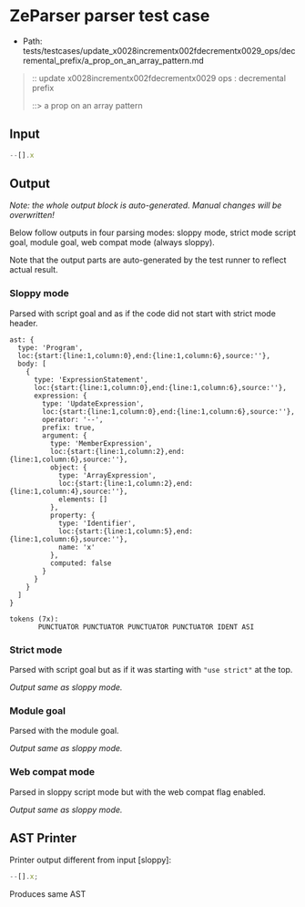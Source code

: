 # ZeParser parser test case

- Path: tests/testcases/update_x0028incrementx002fdecrementx0029_ops/decremental_prefix/a_prop_on_an_array_pattern.md

> :: update x0028incrementx002fdecrementx0029 ops : decremental prefix
>
> ::> a prop on an array pattern

## Input

`````js
--[].x
`````

## Output

_Note: the whole output block is auto-generated. Manual changes will be overwritten!_

Below follow outputs in four parsing modes: sloppy mode, strict mode script goal, module goal, web compat mode (always sloppy).

Note that the output parts are auto-generated by the test runner to reflect actual result.

### Sloppy mode

Parsed with script goal and as if the code did not start with strict mode header.

`````
ast: {
  type: 'Program',
  loc:{start:{line:1,column:0},end:{line:1,column:6},source:''},
  body: [
    {
      type: 'ExpressionStatement',
      loc:{start:{line:1,column:0},end:{line:1,column:6},source:''},
      expression: {
        type: 'UpdateExpression',
        loc:{start:{line:1,column:0},end:{line:1,column:6},source:''},
        operator: '--',
        prefix: true,
        argument: {
          type: 'MemberExpression',
          loc:{start:{line:1,column:2},end:{line:1,column:6},source:''},
          object: {
            type: 'ArrayExpression',
            loc:{start:{line:1,column:2},end:{line:1,column:4},source:''},
            elements: []
          },
          property: {
            type: 'Identifier',
            loc:{start:{line:1,column:5},end:{line:1,column:6},source:''},
            name: 'x'
          },
          computed: false
        }
      }
    }
  ]
}

tokens (7x):
       PUNCTUATOR PUNCTUATOR PUNCTUATOR PUNCTUATOR IDENT ASI
`````

### Strict mode

Parsed with script goal but as if it was starting with `"use strict"` at the top.

_Output same as sloppy mode._

### Module goal

Parsed with the module goal.

_Output same as sloppy mode._

### Web compat mode

Parsed in sloppy script mode but with the web compat flag enabled.

_Output same as sloppy mode._

## AST Printer

Printer output different from input [sloppy]:

````js
--[].x;
````

Produces same AST
